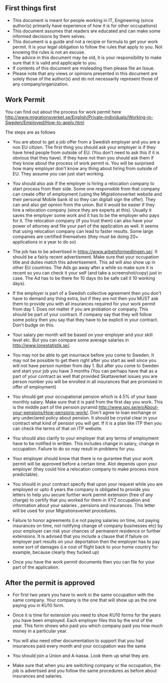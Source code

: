 ## First things first ##
- This document is meant for people working in IT, Engineering (since author(s) primarily have experience of how it is for other occupations) 
- This document assumes that readers are educated and can make some informed decisions by them selves.
- This document is a guide and not a recipie or formula to get your work permit. It is your legal obligation to follow the rules that apply to you. Not knowing the rules is not an excuse.
- The advice in this document may be old, it is your responsibility to make sure that it is valid and applicaple to you.
- If contents of this document are misleading then please file an Issue.
- Please note that any views or opinions presented in this document are solely those of the author(s) and do not necessarily represent those of any company/organization.

## Work Permit ##
You can find out about the process for work permit here http://www.migrationsverket.se/English/Private-individuals/Working-in-Sweden/Employed/How-to-apply.html

The steps are as follows
- You are about to get a job offer from a Swedish employer and you are a non EU citizen. The first thing you should ask your employer is if they have hired people from outside of EU. (You don't need to ask this if it is obvious that they have). If they have not then you should ask them if they know about the process of work permit is. You will be surprised how many employer don't know any thing about hiring from outside of EU. They assume you can just start working.
 
- You should also ask if the employer is hiring a relocation company to start process from their side. Some one responsible from that company can create offer of employment (using the Migrationsverket website and their personal Mobile bank id so they can digitall sign the offer). They can  and also get opnion from the union. But it would be easier if they hire a relocation company (since they are experts at this). Usually it saves the employer some work and it has to be the employer who pays for it.  The relocation company (if you trust them) can also have your power of attorney and file your part of the application as well. It seems that using relocation company can lead to faster results. Some large companies are certified themselves (they must be doing 20+ applications in a year to do so)
 
- The job has to be advertised in https://www.arbetsformedlingen.se/. It should be a fairly recent advertisment. Make sure that your occupation title and duties match this advertisement. This ad will also show up in other EU countries. The Ads go away after a while so make sure it is recent so you can check it your self (and take a screenshot/copy) just in case. The Ad has to be there for 10 days (to be safe call it 10 working days).

- If the employer is part of a Swedish collective agreement then you don't have to demand any thing extra, but if they are not then you MUST ask them to provide you with all insurances required for your work permit from day 1. Does not matter if you are probation or company. This should be part of your contract. If company say that they will follow some policy then you say that they have to be explicit in your contract. Don't budge on this.

- Your salary per month will be based on your employer and your skill level etc. But you can compare some average salaries in http://www.lonestatistik.se/. 
 
- You may not be able to get insurnace before you come to Sweden. It may not be possible to get them right after you start as well since you will not have person number from day 1. But after you come to Sweden and start your job you have 3 months (You can perhaps have that as a part of your contract as well that provided Skattaverket issues you are person number you will be enrolled in all insurances that are promised in offer of employment)

- You should get your occupational pension which is 4.5% of your base monthly salary. Make sure that it is paid from the first day you work. This is the middle part of the pension pyramid http://www.spv.se/en/About-your-pensions/How-pensions-work/. Don't agree to loan exchange or any undeclared policy about pension. It should be crystal clear in your contract what kind of pension you will get. If it is a plan like ITP then you can check the terms of that on ITP website.

- You should also clarify to your employer that any terms of employment have to be notified in written. This includes change in salary, change in occupation. Failure to do so may result in problems for you.

- Your employer should know that there is no gurantee that your work permit will be approved before a certain time. Alot depends upon your employer (they could hire a relocation company to make process more predictable).

- You should in your contract specify that upon your request while you are employed or upto 4 years the company is obligated to provide you letters to help you secure further work permit extension (free of any charge) to certify that you worked for them in XYZ occupation and information about your salaries , pensions and insurances. This letter will be used for your Migrationsverket procedures.

- Failure to honor agreements (i.e not paying salaries on time, not paying insurances on time, not notifying change of company businesses etc) by your employer can risk your chances of permanent residence or further extensions. It is advised that you include a clause that if failure on employer part results on your deportation then the employer has to pay some sort of damages (i.e cost of flight back to your home country for example, because clearly they fucked up)

- Once you have the work permit documents then you can file for your part of the application.

## After the permit is approved

- For first two years you have to work in the same occupation with the same company. Your company is the one that will show up as the one paying you in KU10 form.

- Once it is time for extension you need to show KU10 forms for the years you have been employed. Each employer files this by the end of the year. This form shows who paid you which company paid you how much money in a particular year. 

- You will also need other documentation to support that you had insurances paid every month and your occupation was the same
 
- You should join a Union and A-kassa. Look them up what they are.

- Make sure that when you are switching company or the occupation, the job is advertised and you follow the same procedures as before about insurances and salaries.


 
 
